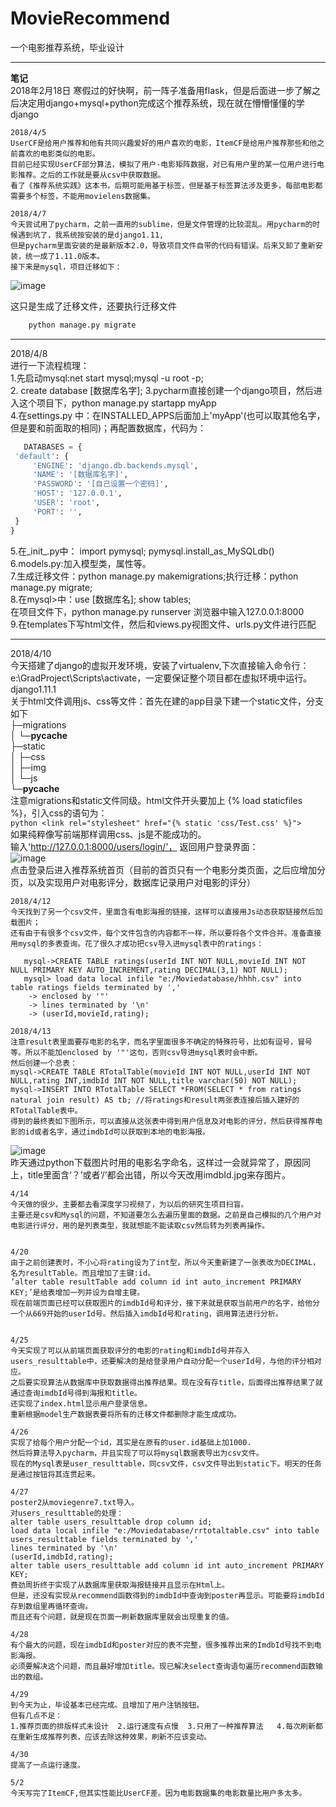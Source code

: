 # MovieRecommend  
一个电影推荐系统，毕业设计   

***
**笔记**  
    2018年2月18日 寒假过的好快啊，前一阵子准备用flask，但是后面进一步了解之后决定用django+mysql+python完成这个推荐系统，现在就在懵懵懂懂的学django    

    2018/4/5    
    UserCF是给用户推荐和他有共同兴趣爱好的用户喜欢的电影，ItemCF是给用户推荐那些和他之前喜欢的电影类似的电影。    
    目前已经实现UserCF部分算法，模拟了用户-电影矩阵数据，对已有用户里的某一位用户进行电影推荐。之后的工作就是要从csv中获取数据。    
    看了《推荐系统实践》这本书，后期可能用基于标签，但是基于标签算法涉及更多，每部电影都需要多个标签，不能用movielens数据集。

    2018/4/7		
    今天尝试用了pycharm，之前一直用的sublime，但是文件管理的比较混乱。用pycharm的时候遇到坑了，我系统按安装的是django1.11,
    但是pycharm里面安装的是最新版本2.0，导致项目文件自带的代码有错误。后来又卸了重新安装，统一成了1.11.0版本。    
    接下来是mysql，项目迁移如下：

![image](https://github.com/JaniceWuo/MovieRecommend/blob/master/djangostuding/images/databaseMigration.jpg)
    
   这只是生成了迁移文件，还要执行迁移文件
   ```python
       python manage.py migrate
   ```
***
   2018/4/8    
   进行一下流程梳理：   
   1.先启动mysql:net start mysql;mysql -u root -p;    
   2. create database [数据库名字];
   3.pycharm直接创建一个django项目，然后进入这个项目下，python manage.py startapp myApp  
   4.在settings.py 中：在INSTALLED_APPS后面加上'myApp'(也可以取其他名字，但是要和前面取的相同)；再配置数据库，代码为：    
   ```python
      DATABASES = {
    'default': {
        'ENGINE': 'django.db.backends.mysql',
        'NAME': '[数据库名字]',
        'PASSWORD': '[自己设置一个密码]',
        'HOST': '127.0.0.1',
        'USER': 'root',
        'PORT': '',   
    }
}
   ```
   5.在_init_.py中： import pymysql;  pymysql.install_as_MySQLdb()    
   6.models.py:加入模型类，属性等。    
   7.生成迁移文件：python manage.py makemigrations;执行迁移：python manage.py migrate;   
   8.在mysql>中：use [数据库名];  show tables;    
     在项目文件下，python manage.py runserver  浏览器中输入127.0.0.1:8000    
   9.在templates下写html文件，然后和views.py视图文件、urls.py文件进行匹配    
***
   2018/4/10    
   今天搭建了django的虚拟开发环境，安装了virtualenv,下次直接输入命令行：e:\GradProject\Scripts\activate，一定要保证整个项目都在虚拟环境中运行。 django1.11.1  
   关于html文件调用js、css等文件：首先在建的app目录下建一个static文件，分支如下   
   ├─migrations    
│  └─__pycache__    
├─static    
│  ├─css    
│  ├─img    
│  └─js    
└─__pycache__        
    注意migrations和static文件同级。html文件开头要加上 {% load staticfiles %}，引入css的语句为：    
    ```python
       <link rel="stylesheet" href="{% static 'css/Test.css' %}">
    ```    
    如果纯粹像写前端那样调用css、js是不能成功的。    
    输入'http://127.0.0.1:8000/users/login/'，  返回用户登录界面：    
    ![image](https://github.com/JaniceWuo/MovieRecommend/blob/master/djangostuding/images/login.jpg)    
    点击登录后进入推荐系统首页（目前的首页只有一个电影分类页面，之后应增加分页，以及实现用户对电影评分，数据库记录用户对电影的评分）    

    2018/4/12    
    今天找到了另一个csv文件，里面含有电影海报的链接，这样可以直接用Js动态获取链接然后加载图片；    
    还有由于有很多个csv文件，每个文件包含的内容都不一样，所以要将各个文件合并。准备直接用mysql的多表查询。花了很久才成功把csv导入进mysql表中的ratings：    

```mysql
   mysql->CREATE TABLE ratings(userId INT NOT NULL,movieId INT NOT NULL PRIMARY KEY AUTO_INCREMENT,rating DECIMAL(3,1) NOT NULL);
   mysql> load data local infile "e:/Moviedatabase/hhhh.csv" into table ratings fields terminated by ','
    -> enclosed by '"'
    -> lines terminated by '\n'
    -> (userId,movieId,rating);
```     

    2018/4/13    
    注意result表里面要存电影的名字，而名字里面很多不确定的特殊符号，比如有逗号，冒号等。所以不能加enclosed by '"'这句，否则csv导进mysql表时会中断。    
    然后创建一个总表：
    mysql->CREATE TABLE RTotalTable(movieId INT NOT NULL,userId INT NOT NULL,rating INT,imdbId INT NOT NULL,title varchar(50) NOT NULL);
    mysql->INSERT INTO RTotalTable SELECT *FROM(SELECT * from ratings natural join result) AS tb; //将ratings和result两张表连接后插入建好的RTotalTable表中。    
    得到的最终表如下图所示，可以直接从这张表中得到用户信息及对电影的评分，然后获得推荐电影的id或者名字，通过imdbId可以获取到本地的电影海报。
  
  ![image](https://github.com/JaniceWuo/MovieRecommend/blob/master/djangostuding/images/RTotalTable.JPG)    
    昨天通过python下载图片时用的电影名字命名，这样过一会就异常了，原因同上，title里面含‘？’或者‘/’都会出错，所以今天改用imdbId.jpg来存图片。    


    4/14    
    今天做的很少，主要都去看深度学习视频了，为以后的研究生项目扫盲。    
    主要还是csv和Mysql的问题，不知道要怎么去遍历里面的数据。之前是自己模拟的几个用户对电影进行评分，用的是列表类型，我就想能不能读取csv然后转为列表再操作。    


    4/20    
    由于之前创建表时，不小心将rating设为了int型，所以今天重新建了一张表改为DECIMAL，名为resultTable。而且增加了主键:id。    
    ‘alter table resultTable add column id int auto_increment PRIMARY KEY;’是给表增加一列并设为自增主键。    
    现在前端页面已经可以获取图片的imdbId号和评分，接下来就是获取当前用户的名字，给他分一个从669开始的userId号。然后插入imdbId号和rating，调用算法进行分析。    


    4/25    
    今天实现了可以从前端页面获取评分的电影的rating和imdbId号并存入users_resulttable中，还要解决的是给登录用户自动分配一个userId号，与他的评分相对应。    
    之后要实现算法从数据库中获取数据得出推荐结果。现在没有存title，后面得出推荐结果了就通过查询imdbId号得到海报和title。    
    还实现了index.html显示用户登录信息。    
    重新根据model生产数据表要将所有的迁移文件都删除才能生成成功。    

    4/26    
    实现了给每个用户分配一个id，其实是在原有的user.id基础上加1000.    
    然后将算法导入pycharm，并且实现了可以将mysql数据表导出为csv文件。    
    现在的Mysql表是user_resulttable，同csv文件，csv文件导出到static下。明天的任务是通过按钮将其连贯起来。    

    4/27    
    poster2从moviegenre7.txt导入。    
    对users_resulttable的处理：    
    alter table users_resulttable drop column id;    
    load data local infile "e:/Moviedatabase/rrtotaltable.csv" into table users_resulttable fields terminated by ','    
    lines terminated by '\n'    
    (userId,imdbId,rating);    
    alter table users_resulttable add column id int auto_increment PRIMARY KEY;     
    费劲周折终于实现了从数据库里获取海报链接并且显示在Html上。    
    但是，还没有实现从recommend函数得到的imdbId中查询到poster再显示。可能要将imdbId存到数组里再循环查询。    
    而且还有个问题，就是现在页面一刷新数据库里就会出现重复的值。    

    4/28    
    有个最大的问题，现在imdbId和poster对应的表不完整，很多推荐出来的ImdbId号找不到电影海报。    
    必须要解决这个问题，而且最好增加title。现已解决select查询语句遍历recommend函数输出的数组。    

    4/29    
    到今天为止，毕设基本已经完成。且增加了用户注销按钮。    
    但有几点不足：    
    1.推荐页面的排版样式未设计  2.运行速度有点慢  3.只用了一种推荐算法   4.每次刷新都在重新生成推荐列表，应该去除这种效果，刷新不应该变动。    

    4/30    
    提高了一点运行速度。    
    
    5/2    
    今天写完了ItemCF,但其实性能比UserCF差。因为电影数据集的电影数量比用户多太多。
